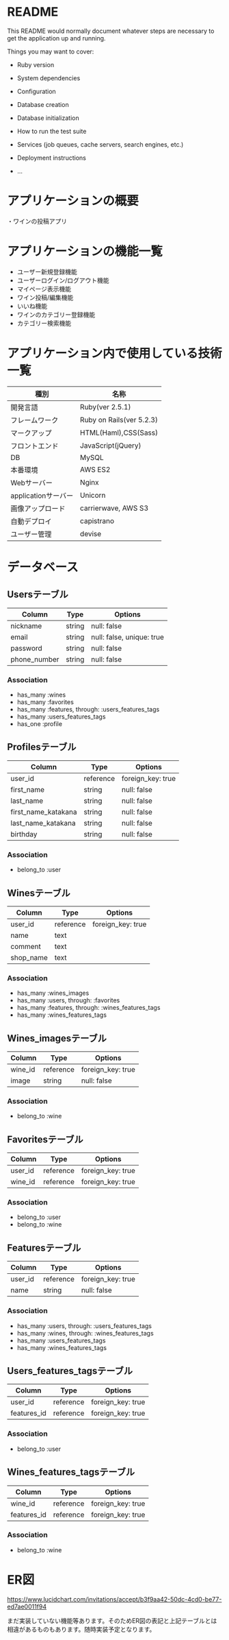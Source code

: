 # README

This README would normally document whatever steps are necessary to get the
application up and running.

Things you may want to cover:

* Ruby version

* System dependencies

* Configuration

* Database creation

* Database initialization

* How to run the test suite

* Services (job queues, cache servers, search engines, etc.)

* Deployment instructions

* ...

# アプリケーションの概要

・ワインの投稿アプリ

# アプリケーションの機能一覧

- ユーザー新規登録機能
- ユーザーログイン/ログアウト機能
- マイページ表示機能
- ワイン投稿/編集機能
- いいね機能
- ワインのカテゴリー登録機能
- カテゴリー検索機能

# アプリケーション内で使用している技術一覧

|種別|名称|
|---|----|
|開発言語|Ruby(ver 2.5.1)|
|フレームワーク|Ruby on Rails(ver 5.2.3)|
|マークアップ|HTML(Haml),CSS(Sass)|
|フロントエンド|JavaScript(jQuery)|
|DB|MySQL|
|本番環境|AWS ES2|
|Webサーバー|Nginx|
|applicationサーバー|Unicorn|
|画像アップロード|carrierwave, AWS S3|
|自動デプロイ|capistrano|
|ユーザー管理|devise|

# データベース

## Usersテーブル

|Column|Type|Options|
|------|----|-------|
|nickname|string|null: false|
|email|string|null: false, unique: true|
|password|string|null: false|
|phone_number|string|null: false|

### Association
- has_many :wines
- has_many :favorites
- has_many :features, through: :users_features_tags
- has_many :users_features_tags
- has_one :profile

## Profilesテーブル

|Column|Type|Options|
|------|----|-------|
|user_id|reference|foreign_key: true|
|first_name|string|null: false|
|last_name|string|null: false|
|first_name_katakana|string|null: false|
|last_name_katakana|string|null: false|
|birthday|string|null: false|

### Association
- belong_to :user

## Winesテーブル

|Column|Type|Options|
|------|----|-------|
|user_id|reference|foreign_key: true|
|name|text||
|comment|text||
|shop_name|text||

### Association
- has_many :wines_images
- has_many :users, through: :favorites
- has_many :features, through: :wines_features_tags
- has_many :wines_features_tags

## Wines_imagesテーブル

|Column|Type|Options|
|------|----|-------|
|wine_id|reference|foreign_key: true|
|image|string|null: false|

### Association
- belong_to :wine

## Favoritesテーブル

|Column|Type|Options|
|------|----|-------|
|user_id|reference|foreign_key: true|
|wine_id|reference|foreign_key: true|

### Association
- belong_to :user
- belong_to :wine

## Featuresテーブル

|Column|Type|Options|
|------|----|-------|
|user_id|reference|foreign_key: true|
|name|string|null: false|

### Association
- has_many :users, through: :users_features_tags
- has_many :wines, through: :wines_features_tags
- has_many :users_features_tags
- has_many :wines_features_tags


## Users_features_tagsテーブル

|Column|Type|Options|
|------|----|-------|
|user_id|reference|foreign_key: true|
|features_id|reference|foreign_key: true|

### Association
- belong_to :user

## Wines_features_tagsテーブル

|Column|Type|Options|
|------|----|-------|
|wine_id|reference|foreign_key: true|
|features_id|reference|foreign_key: true|

### Association
- belong_to :wine

# ER図

https://www.lucidchart.com/invitations/accept/b3f9aa42-50dc-4cd0-be77-ed7ae0011f94

まだ実装していない機能等あります。そのためER図の表記と上記テーブルとは相違があるものもあります。随時実装予定となります。